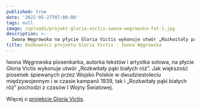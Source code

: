 ```yaml
---
published: true
date: '2022-05-27T07:00:00'
tags: null
image: /uploads/projekt-gloria-victis-iwona-wegrowska-fot-1.jpg
description: >-
  Iwona Węgrowska na płycie Gloria Victis wykonuje utwór „Rozkwitały pąki białych róż”. 
title: Osobowości projektu Gloria Victis - Iwona Węgrowska
---
```


Iwona Węgrowska piosenkarka, autorka tekstów i artystka solowa, na płycie Gloria Victis wykonuje utwór „Rozkwitały pąki białych róż”. Jak większość piosenek śpiewanych przez Wojsko Polskie w dwudziestoleciu międzywojennym i w czasie kampanii 1939, tak i „Rozkwitały pąki białych róż” pochodzi z czasów I Wojny Światowej.

Więcej o [projekcie Gloria Victis](/projekty/gloria-victis/).
